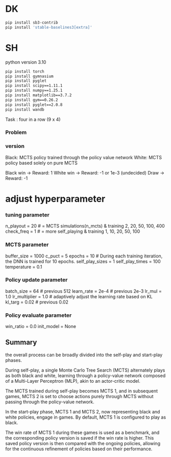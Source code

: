# DK

```bash
pip install sb3-contrib
pip install 'stable-baselines3[extra]'
```

# SH

python version 3.10

```bash
pip install torch
pip install gymnasium
pip install pyglet
pip install scipy==1.11.1
pip install numpy==1.25.1
pip install matplotlib==3.7.2
pip install gym==0.26.2
pip install pyglet==2.0.8
pip install wandb
```

Task : four in a row (9 x 4)


### Problem



### version

Black: MCTS policy trained through the policy value network
White: MCTS policy based solely on pure MCTS

Black win -> Reward: 1
White win -> Reward: -1 or 1e-3 (undecided)
Draw -> Reward: -1


# adjust hyperparameter
### tuning parameter 
n_playout = 20  # = MCTS simulations(n_mcts) & training 2, 20, 50, 100, 400
check_freq = 1  # = more self_playing & training 1, 10, 20, 50, 100


### MCTS parameter
buffer_size = 1000
c_puct = 5
epochs = 10  # During each training iteration, the DNN is trained for 10 epochs.
self_play_sizes = 1
self_play_times = 100 
temperature = 0.1


### Policy update parameter 
batch_size = 64  # previous 512
learn_rate = 2e-4  # previous 2e-3
lr_mul = 1.0
lr_multiplier = 1.0  # adaptively adjust the learning rate based on KL
kl_targ = 0.02  # previous 0.02


### Policy evaluate parameter 
win_ratio = 0.0
init_model = None






## Summary

the overall process can be broadly divided into the self-play and start-play phases. 

During self-play, a single Monte Carlo Tree Search (MCTS) alternately plays as both black and white, 
learning through a policy-value network composed of a Multi-Layer Perceptron (MLP), 
akin to an actor-critic model.

The MCTS trained during self-play becomes MCTS 1, and in subsequent games, MCTS 2 is set to choose actions 
purely through MCTS without passing through the policy-value network. 

In the start-play phase, MCTS 1 and MCTS 2, now representing black and white policies, engage in games. 
By default, MCTS 1 is configured to play as black.

The win rate of MCTS 1 during these games is used as a benchmark, and the corresponding policy version 
is saved if the win rate is higher. 
This saved policy version is then compared with the ongoing policies, allowing for the continuous refinement 
of policies based on their performance. 
